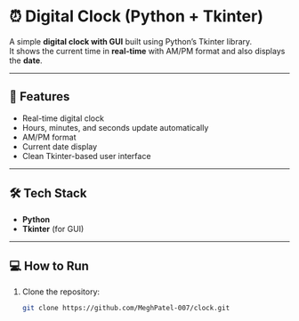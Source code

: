 # ⏰ Digital Clock (Python + Tkinter)

A simple **digital clock with GUI** built using Python’s Tkinter library.  
It shows the current time in **real-time** with AM/PM format and also displays the **date**.

---

## 🚀 Features
- Real-time digital clock  
- Hours, minutes, and seconds update automatically  
- AM/PM format  
- Current date display  
- Clean Tkinter-based user interface  

---

## 🛠️ Tech Stack
- **Python**  
- **Tkinter** (for GUI)

---

## 💻 How to Run
1. Clone the repository:
   ```bash
   git clone https://github.com/MeghPatel-007/clock.git
